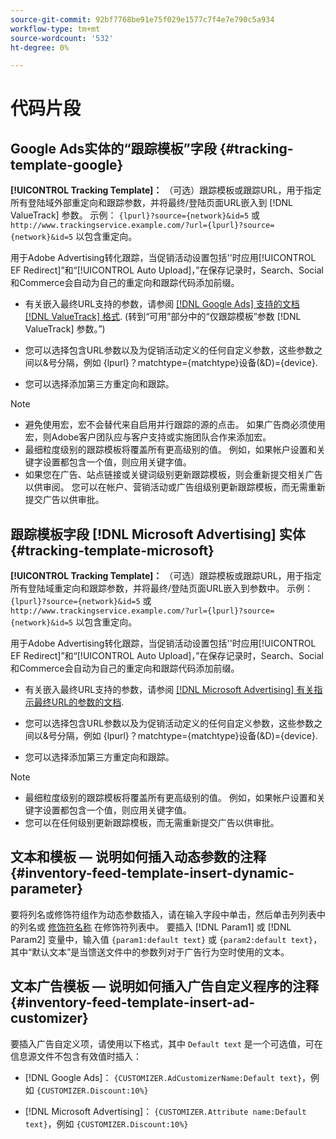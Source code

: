 ```yaml
---
source-git-commit: 92bf7768be91e75f029e1577c7f4e7e790c5a934
workflow-type: tm+mt
source-wordcount: '532'
ht-degree: 0%

---
```

# 代码片段

## Google Ads实体的“跟踪模板”字段 {#tracking-template-google}

<!-- Duplicated from include file because one file has multiple occurrences, which ExL doesn't support. -->

**[!UICONTROL Tracking Template]：** （可选）跟踪模板或跟踪URL，用于指定所有登陆域外部重定向和跟踪参数，并将最终/登陆页面URL嵌入到 [!DNL ValueTrack] 参数。 示例： `{lpurl}?source={network}&id=5` 或 `http://www.trackingservice.example.com/?url={lpurl}?source={network}&id=5` 以包含重定向。

用于Adobe Advertising转化跟踪，当促销活动设置包括&#39;&#39;时应用[!UICONTROL EF Redirect]”和“[!UICONTROL Auto Upload]，”在保存记录时，Search、Social和Commerce会自动为自己的重定向和跟踪代码添加前缀。

* 有关嵌入最终URL支持的参数，请参阅 [[!DNL Google Ads] 支持的文档 [!DNL ValueTrack] 格式](https://support.google.com/google-ads/answer/6305348). (转到“可用”部分中的“仅跟踪模板”参数 [!DNL ValueTrack] 参数。”)

* 您可以选择包含URL参数以及为促销活动定义的任何自定义参数，这些参数之间以&amp;号分隔，例如 {lpurl}？matchtype={matchtype}设备(&amp;D)={device}.

* 您可以选择添加第三方重定向和跟踪。

>[!NOTE]
>
>* 避免使用宏，宏不会替代来自启用并行跟踪的源的点击。 如果广告商必须使用宏，则Adobe客户团队应与客户支持或实施团队合作来添加宏。
>* 最细粒度级别的跟踪模板将覆盖所有更高级别的值。 例如，如果帐户设置和关键字设置都包含一个值，则应用关键字值。
>* 如果您在广告、站点链接或关键词级别更新跟踪模板，则会重新提交相关广告以供审阅。 您可以在帐户、营销活动或广告组级别更新跟踪模板，而无需重新提交广告以供审批。

## 跟踪模板字段 [!DNL Microsoft Advertising] 实体 {#tracking-template-microsoft}

<!-- Search CRUD and bulk edit of Microsoft entity settings -->

**[!UICONTROL Tracking Template]：** （可选）跟踪模板或跟踪URL，用于指定所有登陆域重定向和跟踪参数，并将最终/登陆页面URL嵌入到参数中。 示例： `{lpurl}?source={network}&id=5` 或 `http://www.trackingservice.example.com/?url={lpurl}?source={network}&id=5` 以包含重定向。

用于Adobe Advertising转化跟踪，当促销活动设置包括&#39;&#39;时应用[!UICONTROL EF Redirect]”和“[!UICONTROL Auto Upload]，”在保存记录时，Search、Social和Commerce会自动为自己的重定向和跟踪代码添加前缀。

* 有关嵌入最终URL支持的参数，请参阅 [[!DNL Microsoft Advertising] 有关指示最终URL的参数的文档](https://help.ads.microsoft.com/#apex/3/en/56799).

* 您可以选择包含URL参数以及为促销活动定义的任何自定义参数，这些参数之间以&amp;号分隔，例如 {lpurl}？matchtype={matchtype}设备(&amp;D)={device}.

* 您可以选择添加第三方重定向和跟踪。

<!-- Some entities may need additional/different notes. Try to keep this applicable to all MS entities. -->

>[!NOTE]
>
>* 最细粒度级别的跟踪模板将覆盖所有更高级别的值。 例如，如果帐户设置和关键字设置都包含一个值，则应用关键字值。
>* 您可以在任何级别更新跟踪模板，而无需重新提交广告以供审批。

## 文本和模板 — 说明如何插入动态参数的注释 {#inventory-feed-template-insert-dynamic-parameter}

要将列名或修饰符组作为动态参数插入，请在输入字段中单击，然后单击列列表中的列名或 [修饰符名称](/help/search-social-commerce/campaign-management/inventory-feeds/modifiers-manage.md) 在修饰符列表中。 要插入 [!DNL Param1] 或 [!DNL Param2] 变量中，输入值 `{param1:default text}` 或 `{param2:default text}`，其中“默认文本”是当馈送文件中的参数列对于广告行为空时使用的文本。

## 文本广告模板 — 说明如何插入广告自定义程序的注释 {#inventory-feed-template-insert-ad-customizer}

要插入广告自定义项，请使用以下格式，其中 `Default text` 是一个可选值，可在信息源文件不包含有效值时插入：

* [!DNL Google Ads]： `{CUSTOMIZER.AdCustomizerName:Default text}`，例如 `{CUSTOMIZER.Discount:10%}`

* [!DNL Microsoft Advertising]： `{CUSTOMIZER.Attribute name:Default text}`，例如 `{CUSTOMIZER.Discount:10%}`
